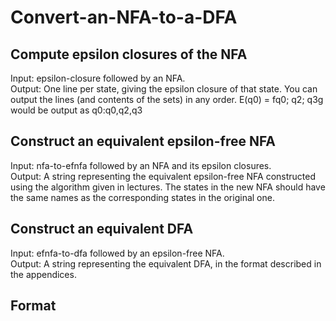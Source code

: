 # Convert-an-NFA-to-a-DFA

## Compute epsilon closures of the NFA
Input: epsilon-closure followed by an NFA.  
Output: One line per state, giving the epsilon closure of that state. You can output the lines (and contents of the sets) in any order. E(q0) = fq0; q2; q3g would be output as q0:q0,q2,q3

## Construct an equivalent epsilon-free NFA
Input: nfa-to-efnfa followed by an NFA and its epsilon closures.  
Output: A string representing the equivalent epsilon-free NFA constructed using the algorithm given in lectures. The states in the new NFA should have the same names as the corresponding states in the original one.

## Construct an equivalent DFA
Input: efnfa-to-dfa followed by an epsilon-free NFA.  
Output: A string representing the equivalent DFA, in the format described in the appendices.  

## Format
